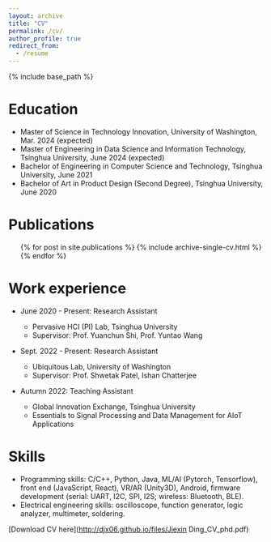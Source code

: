 ```yaml
---
layout: archive
title: "CV"
permalink: /cv/
author_profile: true
redirect_from:
  - /resume
---
```


{% include base_path %}

Education
======
* Master of Science in Technology Innovation, University of Washington, Mar. 2024 (expected)
* Master of Engineering in Data Science and Information Technology, Tsinghua University, June 2024 (expected)
* Bachelor of Engineering in Computer Science and Technology, Tsinghua University, June 2021
* Bachelor of Art in Product Design (Second Degree), Tsinghua University, June 2020

Publications
======
  <ul>{% for post in site.publications %}
    {% include archive-single-cv.html %}
  {% endfor %}</ul>

Work experience
======
* June 2020 - Present: Research Assistant
  * Pervasive HCI (PI) Lab, Tsinghua University
  * Supervisor: Prof. Yuanchun Shi, Prof. Yuntao Wang

* Sept. 2022 - Present: Research Assistant
  * Ubiquitous Lab, University of Washington
  * Supervisor: Prof. Shwetak Patel, Ishan Chatterjee

* Autumn 2022: Teaching Assistant
  * Global Innovation Exchange, Tsinghua University
  * Essentials to Signal Processing and Data Management for AIoT Applications
  
Skills
======
* Programming skills: C/C++, Python, Java, ML/AI (Pytorch, Tensorflow), front end (JavaScript, React), VR/AR (Unity3D), Android, firmware development (serial: UART, I2C, SPI, I2S; wireless: Bluetooth, BLE).
* Electrical engineering skills: oscilloscope, function generator, logic analyzer, multimeter, soldering.

[Download CV here](http://djx06.github.io/files/Jiexin Ding_CV_phd.pdf)
  
<!-- Talks
======
  <ul>{% for post in site.talks %}
    {% include archive-single-talk-cv.html %}
  {% endfor %}</ul>
  
Teaching
======
  <ul>{% for post in site.teaching %}
    {% include archive-single-cv.html %}
  {% endfor %}</ul>
  
Service and leadership
======
* Currently signed in to 43 different slack teams -->
